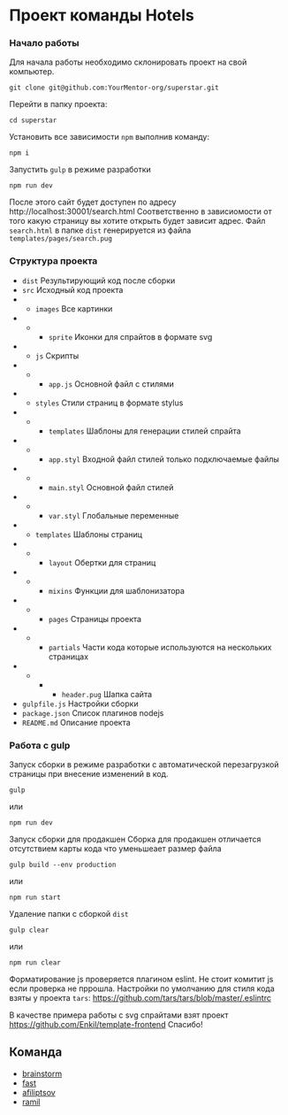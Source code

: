 # Проект команды Hotels

### Начало работы
Для начала работы необходимо склонировать проект на свой компьютер.
```
git clone git@github.com:YourMentor-org/superstar.git
```
Перейти в папку проекта:
```
cd superstar
```
Установить все зависимости `npm` выполнив команду:
```
npm i
```
Запустить `gulp` в режиме разработки
```
npm run dev
```
После этого сайт будет доступен по адресу http://localhost:30001/search.html
Соответственно в зависиомости от того какую страницу вы хотите открыть будет зависит адрес. Файл `search.html` в папке `dist` генерируется из файла `templates/pages/search.pug`

### Структура проекта

- `dist` Результирующий код после сборки
- `src` Исходный код проекта
- - `images` Все картинки
- - - `sprite` Иконки для спрайтов в формате svg
- - `js` Скрипты
- - - `app.js` Основной файл с стилями
- - `styles` Стили страниц в формате stylus
- - - `templates` Шаблоны для генерации стилей спрайта
- - - `app.styl` Входной файл стилей только подключаемые файлы
- - - `main.styl` Основной файл стилей
- - - `var.styl` Глобальные переменные
- - `templates` Шаблоны страниц
- - - `layout` Обертки для страниц
- - -  `mixins` Функции для шаблонизатора
- - -  `pages` Страницы проекта
- - -  `partials` Части кода которые используются на нескольких страницах
- - - - `header.pug` Шапка сайта
- `gulpfile.js` Настройки сборки
- `package.json` Список плагинов nodejs
- `README.md` Описание проекта

### Работа с gulp
Запуск сборки в режиме разработки с автоматической перезагрузкой страницы при внесение изменений в код.
```
gulp
```
или
```
npm run dev
```

Запуск сборки для продакшен
Сборка для продакшен отличается отсутствием карты кода что уменьшеает размер файла

```
gulp build --env production
```
или
```
npm run start
```
Удаление папки с сборкой `dist`
```
gulp clear
```
или
```
npm run clear
```

Форматирование js проверяется плагином eslint. Не стоит комитит js если проверка не пррошла. Настройки по умолчанию для стиля кода взяты у проекта `tars`:
https://github.com/tars/tars/blob/master/.eslintrc

В качестве примера работы с svg спрайтами взят проект https://github.com/Enkil/template-frontend
Спасибо!

## Команда
+ [brainstorm](https://github.com/SS-brainstorm/)
+ [fast](https://github.com/FAST-JE)
+ [afiliptsov](https://github.com/afiliptsov)
+ [ramil](https://github.com/rtxrulez)
